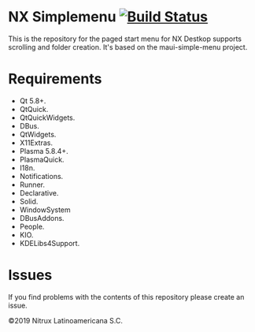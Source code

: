 # NX Simplemenu [![Build Status](https://travis-ci.org/nx-desktop/nx-simplemenu-applet.svg?branch=master)](https://travis-ci.org/nx-desktop/nx-simplemenu-applet)

This is the repository for the paged start menu for NX Destkop supports scrolling and folder creation. It's based on the maui-simple-menu project.

# Requirements
- Qt 5.8+.
- QtQuick.
- QtQuickWidgets.
- DBus.
- QtWidgets.
- X11Extras.
- Plasma 5.8.4+.
- PlasmaQuick.
- I18n.
- Notifications.
- Runner.
- Declarative.
- Solid.
- WindowSystem
- DBusAddons.
- People.
- KIO.
- KDELibs4Support.

# Issues
If you find problems with the contents of this repository please create an issue.

©2019 Nitrux Latinoamericana S.C.
